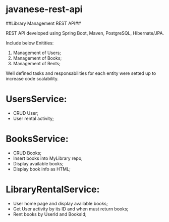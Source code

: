 # javanese-rest-api
##Library Management REST API##

REST API developed using Spring Boot, Maven, PostgreSQL, Hibernate/JPA.

Include below Enitities:

1. Management of Users;
2. Management of Books;
3. Management of Rents;

Well defined tasks and responsabilities for each entity were setted up to increase code scalability.

# UsersService:
- CRUD User;
- User rental activity;

# BooksService:
- CRUD Books;
- Insert books into MyLibrary repo;
- Display available books;
- Display book info as HTML;

# LibraryRentalService:
- User home page and display available books;
- Get User activity by its ID and when must return books;
- Rent books by UserId and BooksId;
